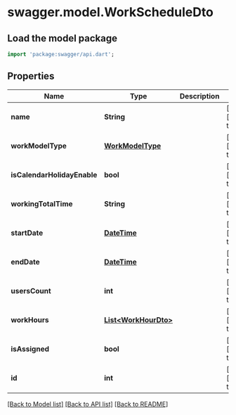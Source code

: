 # swagger.model.WorkScheduleDto

## Load the model package
```dart
import 'package:swagger/api.dart';
```

## Properties
Name | Type | Description | Notes
------------ | ------------- | ------------- | -------------
**name** | **String** |  | [optional] [default to null]
**workModelType** | [**WorkModelType**](WorkModelType.md) |  | [optional] [default to null]
**isCalendarHolidayEnable** | **bool** |  | [optional] [default to null]
**workingTotalTime** | **String** |  | [optional] [default to null]
**startDate** | [**DateTime**](DateTime.md) |  | [optional] [default to null]
**endDate** | [**DateTime**](DateTime.md) |  | [optional] [default to null]
**usersCount** | **int** |  | [optional] [default to null]
**workHours** | [**List&lt;WorkHourDto&gt;**](WorkHourDto.md) |  | [optional] [default to []]
**isAssigned** | **bool** |  | [optional] [default to null]
**id** | **int** |  | [optional] [default to null]

[[Back to Model list]](../README.md#documentation-for-models) [[Back to API list]](../README.md#documentation-for-api-endpoints) [[Back to README]](../README.md)


